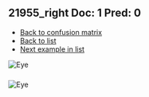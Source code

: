 ## 21955_right Doc: 1 Pred: 0
- [Back to confusion matrix](https://github.com/juliandewit/kaggle_retinopathy/blob/master/matrix.md)
- [Back to list](https://github.com/juliandewit/kaggle_retinopathy/blob/master/lists/10/list.md)
- [Next example in list](https://github.com/juliandewit/kaggle_retinopathy/blob/master/lists/10/21/21982_left.md)

![Eye](https://retinopaty.blob.core.windows.net/size1024/21955_right_1.jpeg)

### 

![Eye]()
